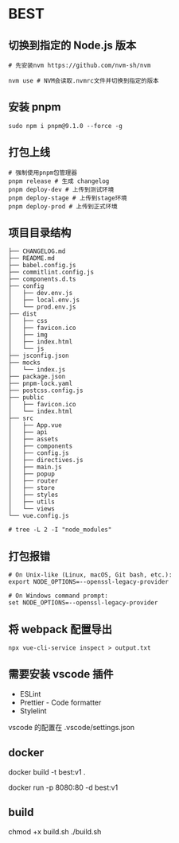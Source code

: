 # BEST

## 切换到指定的 Node.js 版本

```shell
# 先安装nvm https://github.com/nvm-sh/nvm

nvm use # NVM会读取.nvmrc文件并切换到指定的版本
```

## 安装 pnpm

```shell
sudo npm i pnpm@9.1.0 --force -g
```

## 打包上线

```shell
# 强制使用pnpm包管理器
pnpm release # 生成 changelog
pnpm deploy-dev # 上传到测试环境
pnpm deploy-stage # 上传到stage环境
pnpm deploy-prod # 上传到正式环境
```

## 项目目录结构

```
├── CHANGELOG.md
├── README.md
├── babel.config.js
├── commitlint.config.js
├── components.d.ts
├── config
│   ├── dev.env.js
│   ├── local.env.js
│   └── prod.env.js
├── dist
│   ├── css
│   ├── favicon.ico
│   ├── img
│   ├── index.html
│   └── js
├── jsconfig.json
├── mocks
│   └── index.js
├── package.json
├── pnpm-lock.yaml
├── postcss.config.js
├── public
│   ├── favicon.ico
│   └── index.html
├── src
│   ├── App.vue
│   ├── api
│   ├── assets
│   ├── components
│   ├── config.js
│   ├── directives.js
│   ├── main.js
│   ├── popup
│   ├── router
│   ├── store
│   ├── styles
│   ├── utils
│   └── views
└── vue.config.js

# tree -L 2 -I "node_modules"
```

## 打包报错

```shell
# On Unix-like (Linux, macOS, Git bash, etc.):
export NODE_OPTIONS=--openssl-legacy-provider

# On Windows command prompt:
set NODE_OPTIONS=--openssl-legacy-provider

```

## 将 webpack 配置导出

```shell
npx vue-cli-service inspect > output.txt
```

## 需要安装 vscode 插件

- ESLint
- Prettier - Code formatter
- Stylelint

vscode 的配置在 .vscode/settings.json

## docker

docker build -t best:v1 .

docker run -p 8080:80 -d best:v1

## build

chmod +x build.sh
./build.sh
